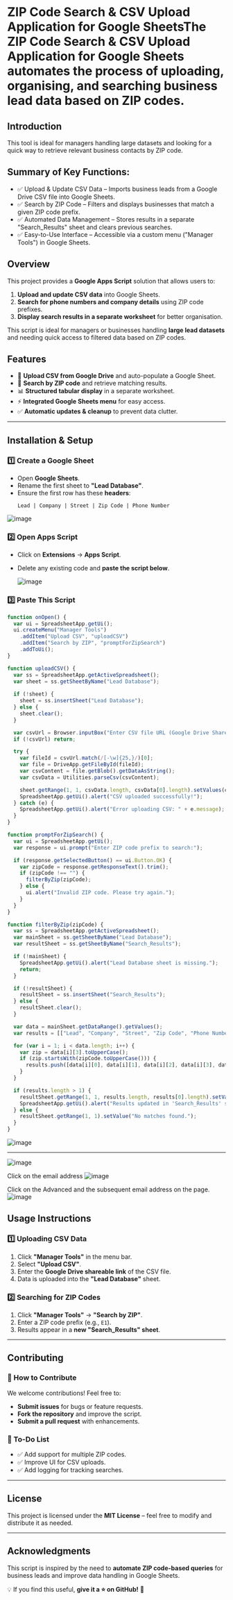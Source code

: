 # **ZIP Code Search & CSV Upload Application for Google Sheets**The ZIP Code Search &amp; CSV Upload Application for Google Sheets automates the process of uploading, organising, and searching business lead data based on ZIP codes.

## **Introduction**
This tool is ideal for managers handling large datasets and looking for a quick way to retrieve relevant business contacts by ZIP code. 

## **Summary of Key Functions:**
* ✅ Upload & Update CSV Data – Imports business leads from a Google Drive CSV file into Google Sheets.
* ✅ Search by ZIP Code – Filters and displays businesses that match a given ZIP code prefix.
* ✅ Automated Data Management – Stores results in a separate "Search_Results" sheet and clears previous searches.
* ✅ Easy-to-Use Interface – Accessible via a custom menu ("Manager Tools") in Google Sheets.

## **Overview**
This project provides a **Google Apps Script** solution that allows users to:
1. **Upload and update CSV data** into Google Sheets.
2. **Search for phone numbers and company details** using ZIP code prefixes.
3. **Display search results in a separate worksheet** for better organisation.

This script is ideal for managers or businesses handling **large lead datasets** and needing quick access to filtered data based on ZIP codes.

## **Features**
- 📂 **Upload CSV from Google Drive** and auto-populate a Google Sheet.
- 🔎 **Search by ZIP code** and retrieve matching results.
- 📊 **Structured tabular display** in a separate worksheet.
- ⚡ **Integrated Google Sheets menu** for easy access.
- ✅ **Automatic updates & cleanup** to prevent data clutter.

---

## **Installation & Setup**

### **1️⃣ Create a Google Sheet**
- Open **Google Sheets**.
- Rename the first sheet to **"Lead Database"**.
- Ensure the first row has these **headers**:
  ```plaintext
  Lead | Company | Street | Zip Code | Phone Number
  ```
![image](https://github.com/user-attachments/assets/6ebb9ade-f489-418f-95f3-5602db78d912)

### **2️⃣ Open Apps Script**
- Click on **Extensions** → **Apps Script**.
- Delete any existing code and **paste the script below**.

  ![image](https://github.com/user-attachments/assets/a8e49cef-45f5-4765-bf7f-c74ad2fa8b14)


### **3️⃣ Paste This Script**
```javascript
function onOpen() {
  var ui = SpreadsheetApp.getUi();
  ui.createMenu("Manager Tools")
    .addItem("Upload CSV", "uploadCSV")
    .addItem("Search by ZIP", "promptForZipSearch")
    .addToUi();
}

function uploadCSV() {
  var ss = SpreadsheetApp.getActiveSpreadsheet();
  var sheet = ss.getSheetByName("Lead Database");
  
  if (!sheet) {
    sheet = ss.insertSheet("Lead Database");
  } else {
    sheet.clear();
  }

  var csvUrl = Browser.inputBox("Enter CSV file URL (Google Drive Shareable Link):");
  if (!csvUrl) return;

  try {
    var fileId = csvUrl.match(/[-\w]{25,}/)[0];
    var file = DriveApp.getFileById(fileId);
    var csvContent = file.getBlob().getDataAsString();
    var csvData = Utilities.parseCsv(csvContent);

    sheet.getRange(1, 1, csvData.length, csvData[0].length).setValues(csvData);
    SpreadsheetApp.getUi().alert("CSV uploaded successfully!");
  } catch (e) {
    SpreadsheetApp.getUi().alert("Error uploading CSV: " + e.message);
  }
}

function promptForZipSearch() {
  var ui = SpreadsheetApp.getUi();
  var response = ui.prompt("Enter ZIP code prefix to search:");

  if (response.getSelectedButton() == ui.Button.OK) {
    var zipCode = response.getResponseText().trim();
    if (zipCode !== "") {
      filterByZip(zipCode);
    } else {
      ui.alert("Invalid ZIP code. Please try again.");
    }
  }
}

function filterByZip(zipCode) {
  var ss = SpreadsheetApp.getActiveSpreadsheet();
  var mainSheet = ss.getSheetByName("Lead Database");
  var resultSheet = ss.getSheetByName("Search_Results");

  if (!mainSheet) {
    SpreadsheetApp.getUi().alert("Lead Database sheet is missing.");
    return;
  }

  if (!resultSheet) {
    resultSheet = ss.insertSheet("Search_Results");
  } else {
    resultSheet.clear();
  }

  var data = mainSheet.getDataRange().getValues();
  var results = [["Lead", "Company", "Street", "Zip Code", "Phone Number"]];

  for (var i = 1; i < data.length; i++) {
    var zip = data[i][3].toUpperCase();
    if (zip.startsWith(zipCode.toUpperCase())) {
      results.push([data[i][0], data[i][1], data[i][2], data[i][3], data[i][4]]);
    }
  }

  if (results.length > 1) {
    resultSheet.getRange(1, 1, results.length, results[0].length).setValues(results);
    SpreadsheetApp.getUi().alert("Results updated in 'Search_Results' sheet.");
  } else {
    resultSheet.getRange(1, 1).setValue("No matches found.");
  }
}
```
![image](https://github.com/user-attachments/assets/2a95e2d8-7c4d-4bde-b641-233505954948)

---

![image](https://github.com/user-attachments/assets/e3d86d42-be9a-4c58-8774-03a286b01cdf)

Click on the email address
![image](https://github.com/user-attachments/assets/bf65ac93-c816-47db-a64d-6f5e578e7864)

Click on the Advanced and the subsequent email address on the page.
![image](https://github.com/user-attachments/assets/df32ceb6-3d07-4766-b496-829cd1f01c54)

## **Usage Instructions**

### **1️⃣ Uploading CSV Data**
1. Click **"Manager Tools"** in the menu bar.
2. Select **"Upload CSV"**.
3. Enter the **Google Drive shareable link** of the CSV file.
4. Data is uploaded into the **"Lead Database"** sheet.

### **2️⃣ Searching for ZIP Codes**
1. Click **"Manager Tools"** → **"Search by ZIP"**.
2. Enter a ZIP code prefix (e.g., `E1`).
3. Results appear in a **new "Search_Results" sheet**.

---

## **Contributing**
### **🔧 How to Contribute**
We welcome contributions! Feel free to:
- **Submit issues** for bugs or feature requests.
- **Fork the repository** and improve the script.
- **Submit a pull request** with enhancements.

### **📝 To-Do List**
- ✅ Add support for multiple ZIP codes.
- ✅ Improve UI for CSV uploads.
- ✅ Add logging for tracking searches.

---

## **License**
This project is licensed under the **MIT License** – feel free to modify and distribute it as needed.

---

## **Acknowledgments**
This script is inspired by the need to **automate ZIP code-based queries** for business leads and improve data handling in Google Sheets.

💡 If you find this useful, **give it a ⭐ on GitHub!** 🚀

